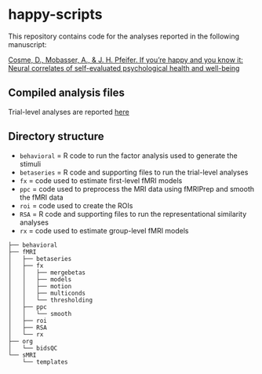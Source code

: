 # happy-scripts
This repository contains code for the analyses reported in the following manuscript:

[Cosme, D., Mobasser, A., & J. H. Pfeifer. If you’re happy and you know it: Neural correlates of self-evaluated psychological health and well-being](https://psyarxiv.com/86n3b/)


## Compiled analysis files

Trial-level analyses are reported [here](https://dsnlab.github.io/happy_scripts/fMRI/betaseries/trial_level_analysis)

## Directory structure

* `behavioral` = R code to run the factor analysis used to generate the stimuli
* `betaseries` = R code and supporting files to run the trial-level analyses
* `fx` = code used to estimate first-level fMRI models
* `ppc` = code used to preprocess the MRI data using fMRIPrep and smooth the fMRI data
* `roi` = code used to create the ROIs
* `RSA` = R code and supporting files to run the representational similarity analyses
* `rx` = code used to estimate group-level fMRI models

```
├── behavioral
├── fMRI
│	├── betaseries
│	├── fx
│	│	├── mergebetas
│	│	├── models
│	│	├── motion
│	│	├── multiconds
│	│	└── thresholding
│	├── ppc
│	│	└── smooth
│	├── roi
│	├── RSA
│	└── rx
├── org
│	└── bidsQC
└── sMRI
    └── templates
```
